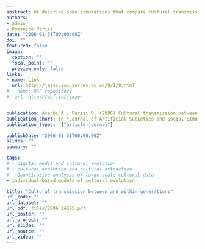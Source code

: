 ```yaml
---
abstract: We describe some simulations that compare cultural transmission between and within generations (inter-generational vs intra-generational transmission) in populations of embodied agents controlled by neural networks. Our results suggest that intra-generational transmission has the role of adding variability to the evolutionary process and that this function seems particularly useful when the population lives in a rapidly changing environment. Adaptation to environmental change is slower if cultural transmission is purely inter-generational while it is faster if a certain amount of intra-generational cultural transmission makes it possible to remove earlier and no longer suitable behaviors, facilitating the emergence of new and more appropriate ones.
authors:
- admin
- Domenico Parisi
date: "2006-01-31T00:00:00Z"
doi: ""
featured: false
image:
  caption: ""
  focal_point: ""
  preview_only: false
links:
- name: Link
  url: http://jasss.soc.surrey.ac.uk/9/1/9.html
# - name: OSF repository
#  url: http://osf.io/fjkze/


publication: Acerbi A., Parisi D. (2006) Cultural transmission between and within generations, *Journal of Artificial Societies and Social Simulations*, 9 (1)
publication_short: In *Journal of Artificial Societies and Social Simulations*, 9 (1)
publication_types:  ["article-journal"]

publishDate: "2006-01-31T00:00:00Z"
slides: ""
summary: ""

tags:
# - digital media and cultural evolution
# - cultural evolution and cultural attraction 
# - Quantitative analysis of large scale cultural data
- individual-based models of cultural evolution

title: "Cultural transmission between and within generations"
url_code: ""
url_dataset: ""
url_pdf: files/2006_JASSS.pdf
url_poster: ""
url_project: ""
url_slides: ""
url_source: ""
url_video: ""
---
```

